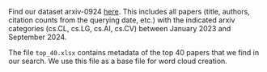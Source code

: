 Find our dataset arxiv-0924 [here](https://1drv.ms/x/c/8fb27299edb9503a/EUDDl6AzxdNPrZ_--a4cNL0BUKqA2esrveOWYhXrN_wJoQ?e=P9zeMw). This includes all papers (title, authors, citation counts from the querying date, etc.) with the indicated arxiv categories (cs.CL, cs.LG, cs.AI, cs.CV) between January 2023 and September 2024.

The file `top_40.xlsx` contains metadata of the top 40 papers that we find in our search. We use this file as a base file for word cloud creation.
